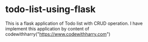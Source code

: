 # todo-list-using-flask
 This is a flask application of Todo list with CRUD operation. I have implement this application by content of codewithharry("https://www.codewithharry.com") 
 
